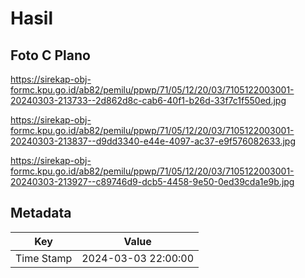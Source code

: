 # Hasil

## Foto C Plano

https://sirekap-obj-formc.kpu.go.id/ab82/pemilu/ppwp/71/05/12/20/03/7105122003001-20240303-213733--2d862d8c-cab6-40f1-b26d-33f7c1f550ed.jpg

https://sirekap-obj-formc.kpu.go.id/ab82/pemilu/ppwp/71/05/12/20/03/7105122003001-20240303-213837--d9dd3340-e44e-4097-ac37-e9f576082633.jpg

https://sirekap-obj-formc.kpu.go.id/ab82/pemilu/ppwp/71/05/12/20/03/7105122003001-20240303-213927--c89746d9-dcb5-4458-9e50-0ed39cda1e9b.jpg


## Metadata

| Key        | Value               |
| ---------- | ------------------- |
| Time Stamp | 2024-03-03 22:00:00 |



